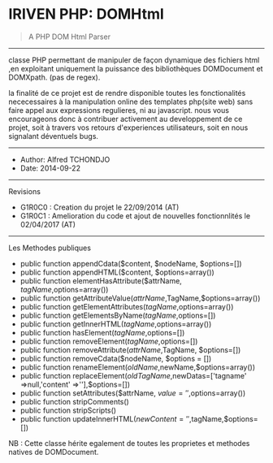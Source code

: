 # IRIVEN PHP: DOMHtml
>A PHP DOM Html Parser
------------------------------------------------------------------------------

classe PHP permettant de manipuler de façon dynamique des fichiers html ,en exploitant uniquement la puissance des bibliothèques DOMDocument et DOMXpath.
(pas de regex).

la finalité de ce projet est de rendre disponible toutes les fonctionalités nececessaires à la manipulation online
des templates php(site web) sans faire appel aux expressions regulieres, ni au javascript.
nous vous encourageons donc à contribuer activement au developpement de ce projet, soit à travers vos retours d'experiences utilisateurs, soit en nous signalant déventuels bugs.   

----------------------------------------------------------------------------- 

* Author: Alfred TCHONDJO 
* Date: 2014-09-22

-----------------------------------------------------------------------------

Revisions
									
* G1R0C0 : 	Creation du projet le 22/09/2014 (AT)
* G1R0C1 : 	Amelioration du code et ajout de nouvelles fonctionnlités le 02/04/2017 (AT)	


-----------------------------------------------------------------------------	

Les Methodes publiques

-	public function appendCdata($content, $nodeName, $options=[])
-	public function appendHTML($content, $options=array())
-	public function elementHasAttribute($attrName, $tagName,$options=array())
-	public function getAttributeValue($attrName,$TagName,$options=array())
-	public function getElementAttributes($tagName,$options=array())
-	public function getElementsByName($tagName,$options=[])
-	public function getInnerHTML($tagName,$options=array())
-	public function hasElement($tagName,$options=[])
-	public function removeElement($tagName,$options=[])
-	public function removeAttribute($attrName,$TagName, $options=[])
-	public function removeCdata($nodeName, $options = [])
-	public function renameElement($oldName,$newName,$options=array())
-	public function replaceElement($oldTagName,$newDatas=['tagname' =>null,'content' =>''],$options=[])
-	public function setAttributes($attrName, $value='',$options=array())
-	public function stripComments()
-	public function stripScripts()
-	public function updateInnerHTML($newContent='',$tagName,$options=[])

NB : Cette classe hérite egalement de toutes les proprietes et methodes natives de DOMDocument.
